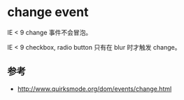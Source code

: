 # change event

IE < 9 change 事件不会冒泡。

IE < 9 checkbox, radio button 只有在 blur 时才触发 change。

## 参考

- http://www.quirksmode.org/dom/events/change.html
